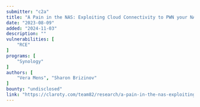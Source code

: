 ```yaml
---
submitter: "c2a"
title: "A Pain in the NAS: Exploiting Cloud Connectivity to PWN your NAS: Synology DS920+ Edition"
date: "2023-08-09"
added: "2024-11-03"
description: ""
vulnerabilities: [
    "RCE"
]
programs: [
    "Synology"
]
authors: [
    "Vera Mens", "Sharon Brizinov"
]
bounty: "undisclosed"
link: "https://claroty.com/team82/research/a-pain-in-the-nas-exploiting-cloud-connectivity-to-pwn-your-nas-synology-ds920-edition"
---
```




